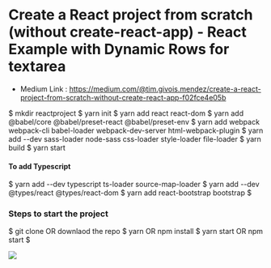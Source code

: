 # Create a React project from scratch (without create-react-app) - React Example with Dynamic Rows for textarea

- Medium Link : https://medium.com/@tim.givois.mendez/create-a-react-project-from-scratch-without-create-react-app-f02fce4e05b

$ mkdir reactproject
$ yarn init
$ yarn add react react-dom
$ yarn add @babel/core @babel/preset-react @babel/preset-env
$ yarn add webpack webpack-cli babel-loader webpack-dev-server html-webpack-plugin
$ yarn add --dev sass-loader node-sass css-loader style-loader file-loader
$ yarn build
$ yarn start

#### To add Typescript

$ yarn add --dev typescript ts-loader source-map-loader
$ yarn add --dev @types/react @types/react-dom
$ yarn add react-bootstrap bootstrap
$

### Steps to start the project

$ git clone OR downlaod the repo
$ yarn OR npm install
$ yarn start OR npm start
$

![](https://media.giphy.com/media/IauqTYLcfPdh3Yb30a/giphy.gif)
